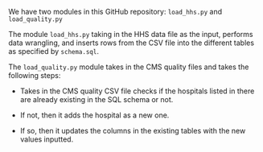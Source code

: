 We have two modules in this GitHub repository: `load_hhs.py` and `load_quality.py`

The module `load_hhs.py` taking in the HHS data file as the input, performs data wrangling, and inserts rows from the CSV file into the different tables as specified by `schema.sql`.

The `load_quality.py` module takes in the CMS quality files and takes the following steps:

+ Takes in the CMS quality CSV file checks if the hospitals listed in there are already existing in the SQL schema or not.

+ If not, then it adds the hospital as a new one.

+ If so, then it updates the columns in the existing tables with the new values inputted.
